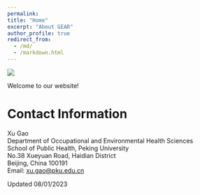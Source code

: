 ```yaml
---
permalink: 
title: "Home"
excerpt: "About GEAR"
author_profile: true
redirect_from: 
  - /md/
  - /markdown.html
---
```


![](GEAR.png)

Welcome to our website! 


Contact Information
=====
Xu Gao \
Department of Occupational and Environmental Health Sciences \
School of Public Health, Peking University \
No.38 Xueyuan Road, Haidian District \
Beijing, China 100191\
Email: xu.gao@pku.edu.cn

Updated 08/01/2023
